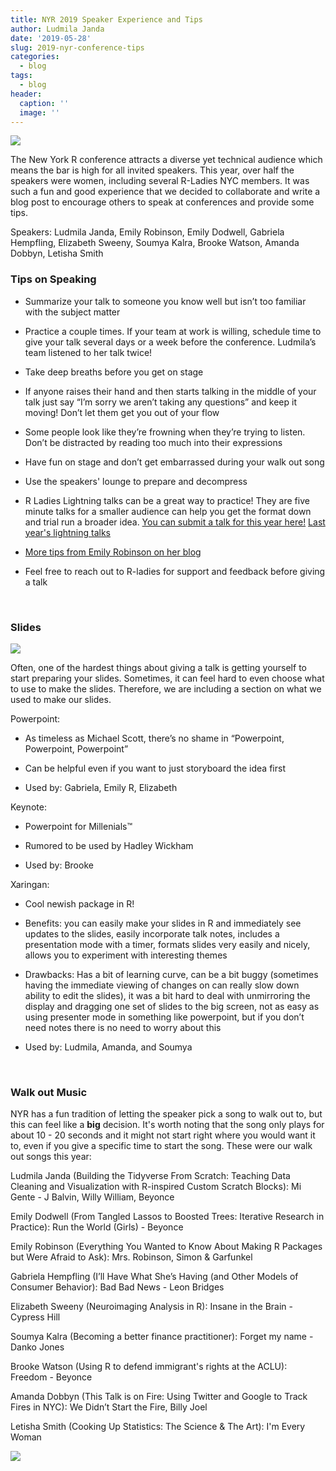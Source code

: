 ```yaml
---
title: NYR 2019 Speaker Experience and Tips
author: Ludmila Janda
date: '2019-05-28'
slug: 2019-nyr-conference-tips
categories:
  - blog
tags:
  - blog
header:
  caption: ''
  image: ''
---
```


![](/img/2019-05-28-nyr-conference-tips/stickers.png)

The New York R conference attracts a diverse yet technical audience which means the bar is high for all invited speakers. This year, over half the speakers were women, including several R-Ladies NYC members. It was such a fun and good experience that we decided to collaborate and write a blog post to encourage others to speak at conferences and provide some tips. 

Speakers: Ludmila Janda, Emily Robinson, Emily Dodwell, Gabriela Hempfling, Elizabeth Sweeny, Soumya Kalra, Brooke Watson, Amanda Dobbyn, Letisha Smith


### Tips on Speaking

- Summarize your talk to someone you know well but isn’t too familiar with the subject matter

- Practice a couple times. If your team at work is willing, schedule time to give your talk several days or a week before the conference. Ludmila’s team listened to her talk twice! 

- Take deep breaths before you get on stage

- If anyone raises their hand and then starts talking in the middle of your talk just say “I’m sorry we aren’t taking any questions” and keep it moving! Don’t let them get you out of your flow

- Some people look like they’re frowning when they’re trying to listen. Don’t be distracted by reading too much into their expressions

- Have fun on stage and don’t get embarrassed during your walk out song 

- Use the speakers' lounge to prepare and decompress 

- R Ladies Lightning talks can be a great way to practice! They are five minute talks for a smaller audience can help you get the format down and trial run a broader idea. [You can submit a talk for this year here!](https://docs.google.com/forms/d/e/1FAIpQLSeJom9L9SBqYPr0gU_GVwPXPvYqv167tLafrv2SaBJYvXJK7Q/viewform) [Last year's lightning talks](http://www.rladiesnyc.org/post/lightning-talks-roundup/)

- [More tips from Emily Robinson on her blog](https://hookedondata.org/giving-your-first-data-science-talk/)

- Feel free to reach out to R-ladies for support and feedback before giving a talk

</br>

### Slides 

![](/img/2019-05-28-nyr-conference-tips/slides.png)

Often, one of the hardest things about giving a talk is getting yourself to start preparing your slides. Sometimes, it can feel hard to even choose what to use to make the slides. Therefore, we are including a section on what we used to make our slides. 

Powerpoint:

- As timeless as Michael Scott, there’s no shame in “Powerpoint, Powerpoint, Powerpoint”

- Can be helpful even if you want to just storyboard the idea first

- Used by: Gabriela, Emily R, Elizabeth 


Keynote:

- Powerpoint for Millenials™

- Rumored to be used by Hadley Wickham

- Used by: Brooke 


Xaringan: 

- Cool newish package in R! 

- Benefits: you can easily make your slides in R and immediately see updates to the slides, easily incorporate talk notes, includes a presentation mode with a timer, formats slides very easily and nicely, allows you to experiment with interesting themes

- Drawbacks: Has a bit of learning curve, can be a bit buggy (sometimes having the immediate viewing of changes on can really slow down ability to edit the slides), it was a bit hard to deal with unmirroring the display and dragging one set of slides to the big screen, not as easy as using presenter mode in something like powerpoint, but if you don’t need notes there is no need to worry about this 

- Used by: Ludmila, Amanda, and Soumya 

</br>

### Walk out Music 

NYR has a fun tradition of letting the speaker pick a song to walk out to, but this can feel like a **big** decision. It's worth noting that the song only plays for about 10 - 20 seconds and it might not start right where you would want it to, even if you give a specific time to start the song. These were our walk out songs this year:

Ludmila Janda (Building the Tidyverse From Scratch: Teaching Data Cleaning and Visualization with R-inspired Custom Scratch Blocks): Mi Gente - J Balvin, Willy William, Beyonce

Emily Dodwell (From Tangled Lassos to Boosted Trees: Iterative Research in Practice): Run the World (Girls) - Beyonce

Emily Robinson (Everything You Wanted to Know About Making R Packages but Were Afraid to Ask): Mrs. Robinson, Simon & Garfunkel

Gabriela Hempfling (I’ll Have What She’s Having (and Other Models of Consumer Behavior): Bad Bad News - Leon Bridges

Elizabeth Sweeny (Neuroimaging Analysis in R): Insane in the Brain - Cypress Hill 

Soumya Kalra (Becoming a better finance practitioner): Forget my name - Danko Jones

Brooke Watson (Using R to defend immigrant's rights at the ACLU): Freedom - Beyonce

Amanda Dobbyn (This Talk is on Fire: Using Twitter and Google to Track Fires in NYC): We Didn’t Start the Fire, Billy Joel

Letisha Smith (Cooking Up Statistics: The Science & The Art): I'm Every Woman

![](/img/2019-05-28-nyr-conference-tips/rladies.png)
